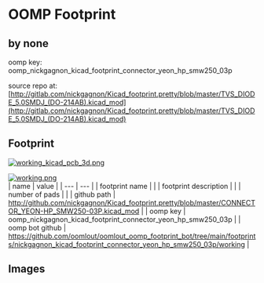 # OOMP Footprint  
##   by none  
  
oomp key: oomp_nickgagnon_kicad_footprint_connector_yeon_hp_smw250_03p  
  
source repo at: [http://gitlab.com/nickgagnon/Kicad_footprint.pretty/blob/master/TVS_DIODE_5.0SMDJ_(DO-214AB).kicad_mod](http://gitlab.com/nickgagnon/Kicad_footprint.pretty/blob/master/TVS_DIODE_5.0SMDJ_(DO-214AB).kicad_mod)  
## Footprint  
  
[![working_kicad_pcb_3d.png](working_kicad_pcb_3d_600.png)](working_kicad_pcb_3d.png)  
  
[![working.png](working_600.png)](working.png)  
| name | value | 
| --- | --- | 
| footprint name |  | 
| footprint description |  | 
| number of pads |  | 
| github path | http://github.com/nickgagnon/Kicad_footprint.pretty/blob/master/CONNECTOR_YEON-HP_SMW250-03P.kicad_mod | 
| oomp key | oomp_nickgagnon_kicad_footprint_connector_yeon_hp_smw250_03p | 
| oomp bot github | https://github.com/oomlout/oomlout_oomp_footprint_bot/tree/main/footprints/nickgagnon_kicad_footprint_connector_yeon_hp_smw250_03p/working | 
## Images  
